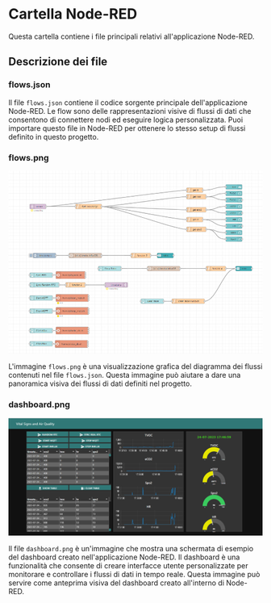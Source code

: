 # Cartella Node-RED

Questa cartella contiene i file principali relativi all'applicazione Node-RED.

## Descrizione dei file

### flows.json

Il file `flows.json` contiene il codice sorgente principale dell'applicazione Node-RED. Le flow sono delle rappresentazioni visive di flussi di dati che consentono di connettere nodi ed eseguire logica personalizzata. Puoi importare questo file in Node-RED per ottenere lo stesso setup di flussi definito in questo progetto.

### flows.png

![Anteprima dei flussi](flows.png)

L'immagine `flows.png` è una visualizzazione grafica del diagramma dei flussi contenuti nel file `flows.json`. Questa immagine può aiutare a dare una panoramica visiva dei flussi di dati definiti nel progetto.

### dashboard.png

![Anteprima del dashboard](dashboard.png)

Il file `dashboard.png` è un'immagine che mostra una schermata di esempio del dashboard creato nell'applicazione Node-RED. Il dashboard è una funzionalità che consente di creare interfacce utente personalizzate per monitorare e controllare i flussi di dati in tempo reale. Questa immagine può servire come anteprima visiva del dashboard creato all'interno di Node-RED.
